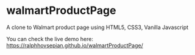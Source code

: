 # walmartProductPage
A clone to Walmart product page using HTML5, CSS3, Vanilla Javascript

You can check the live demo here: https://ralphhovsepian.github.io/walmartProductPage/

